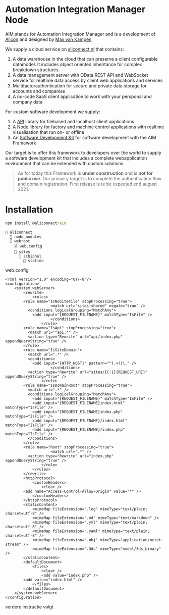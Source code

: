 # Automation Integration Manager Node

AIM stands for Automation Integration Manager and is a development of [Alicon](https://alicon.aliconnect.nl) and designed by [Max van Kampen](https://www.linkedin.com/in/maxvankampen/).

We supply a cloud service on [aliconnect.nl](https://aliconnect.nl) that contains:
1. A data warehouse in the cloud that can preserve a client configurable datamodel. It includes object oriented inheritance for complex breakdown structures.
1. A data management server with OData REST API and WebSocket service for realtime data access by client web applications and services
1. Multifactorauthentication for secure and private data storage for accounts and companies
1. A no-code SaaS client application to work with your persponal and company data

For custom software development we supply:
1. A [API](https://aliconnect.github.io/api/) library for filebased and localhost client applications
1. A [Node](https://aliconnect.github.io/aim/) library for factory and machine control applications with realtime visualisation that run on- or offline
1. An [Software Development Kit](https://aliconnect.github.io/sdk/) for software development with the AIM Framework

Our target is to offer this framework to developers over the world to supply a software development kit that includes a complete webapplication environment that can be extended with custom solutions.

> As for today this Framework is **under construction** and is **not for public use**. Our primairy target is to complete the authentication flow and domain registration. First release is te be expected end august 2021.

# Installation

```cmd
npm install @aliconnect/aim
```



```
📁 aliconnect
  📁 node_modules
  📁 webroot
    🖹 web.config
    📁 sites
      📁 schiphol
        📁 station
```


web.config
```
<?xml version="1.0" encoding="UTF-8"?>
<configuration>
	<system.webServer>
		<rewrite>
			<rules>
        <rule name="IsNoSiteFile" stopProcessing="true">
					<match url="sites|shared" negate="true" />
          <conditions logicalGrouping="MatchAny">
            <add input="{REQUEST_FILENAME}" matchType="IsFile" />
					</conditions>
				</rule>
        <rule name="IsApi" stopProcessing="true">
          <match url="^api.*" />
          <action type="Rewrite" url="api/index.php" appendQueryString="true" />
        </rule>
        <rule name="IsSiteDomain">
          <match url=".*" />
          <conditions>
            <add input="{HTTP_HOST}" pattern="^(.+?)\." />
					</conditions>
          <action type="Rewrite" url="sites/{C:1}{REQUEST_URI}" appendQueryString="true" />
				</rule>
        <rule name="IsDomainRoot" stopProcessing="true">
          <match url=".*" />
          <conditions logicalGrouping="MatchAny">
            <add input="{REQUEST_FILENAME}" matchType="IsFile" />
            <add input="{REQUEST_FILENAME}index.html" matchType="IsFile" />
            <add input="{REQUEST_FILENAME}index.php" matchType="IsFile" />
            <add input="{REQUEST_FILENAME}/index.html" matchType="IsFile" />
            <add input="{REQUEST_FILENAME}/index.php" matchType="IsFile" />
          </conditions>
        </rule>
        <rule name="Root" stopProcessing="true">
					<match url=".*" />
          <action type="Rewrite" url="index.php" appendQueryString="true" />
				</rule>
			</rules>
		</rewrite>
		<httpProtocol>
			<customHeaders>
				<clear />
        <add name="Access-Control-Allow-Origin" value="*" />
			</customHeaders>
		</httpProtocol>
		<staticContent>
			<mimeMap fileExtension=".log" mimeType="text/plain; charset=utf-8" />
			<mimeMap fileExtension=".md" mimeType="text/markdown" />
			<mimeMap fileExtension=".yml" mimeType="text/plain; charset=utf-8" />
			<mimeMap fileExtension=".yaml" mimeType="text/plain; charset=utf-8" />
			<mimeMap fileExtension=".obj" mimeType="application/octet-stream" />
			<mimeMap fileExtension=".3ds" mimeType="model/3ds_binary" />
		</staticContent>
		<defaultDocument>
			<files>
				<clear />
				<add value="index.php" />
        <add value="index.html" />
			</files>
		</defaultDocument>
	</system.webServer>
</configuration>
```

verdere instructie volgt
